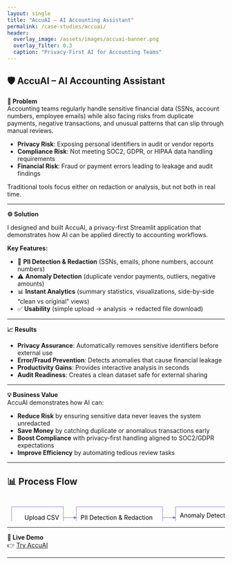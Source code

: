 ```yaml
---
layout: single
title: "AccuAI – AI Accounting Assistant"
permalink: /case-studies/accuai/
header:
  overlay_image: /assets/images/accuai-banner.png
  overlay_filter: 0.3
  caption: "Privacy-First AI for Accounting Teams"
---
```


## 🛡️ AccuAI – AI Accounting Assistant  
**📌 Problem**  
Accounting teams regularly handle sensitive financial data (SSNs, account numbers, employee emails) while also facing risks from duplicate payments, negative transactions, and unusual patterns that can slip through manual reviews.  

- **Privacy Risk**: Exposing personal identifiers in audit or vendor reports  
- **Compliance Risk**: Not meeting SOC2, GDPR, or HIPAA data handling requirements  
- **Financial Risk**: Fraud or payment errors leading to leakage and audit findings  

Traditional tools focus either on redaction or analysis, but not both in real time.  

---

**⚙️ Solution** 

I designed and built AccuAI, a privacy-first Streamlit application that demonstrates how AI can be applied directly to accounting workflows.  

**Key Features:**  
- 🔐 **PII Detection & Redaction** (SSNs, emails, phone numbers, account numbers)  
- ⚠️ **Anomaly Detection** (duplicate vendor payments, outliers, negative amounts)  
- 📊 **Instant Analytics** (summary statistics, visualizations, side-by-side “clean vs original” views)  
- ✅ **Usability** (simple upload → analysis → redacted file download)  

---

**📈 Results**  
- **Privacy Assurance**: Automatically removes sensitive identifiers before external use  
- **Error/Fraud Prevention**: Detects anomalies that cause financial leakage  
- **Productivity Gains**: Provides interactive analysis in seconds  
- **Audit Readiness**: Creates a clean dataset safe for external sharing  

---

**💡 Business Value**  
AccuAI demonstrates how AI can:  

- **Reduce Risk** by ensuring sensitive data never leaves the system unredacted  
- **Save Money** by catching duplicate or anomalous transactions early  
- **Boost Compliance** with privacy-first handling aligned to SOC2/GDPR expectations  
- **Improve Efficiency** by automating tedious review tasks  

---

## 📊 Process Flow  
 <svg width="850" height="90" xmlns="http://www.w3.org/2000/svg">
  <rect x="10" y="20" width="120" height="50" fill="white" stroke="#9370DB"/>
  <text x="40" y="50" font-size="14" fill="black">Upload CSV</text>
  <line x1="130" y1="45" x2="160" y2="45" stroke="#9370DB" marker-end="url(#arrow)"/>

  <rect x="160" y="20" width="200" height="50" fill="white" stroke="#9370DB"/>
  <text x="170" y="50" font-size="14" fill="black">PII Detection & Redaction</text>
  <line x1="360" y1="45" x2="390" y2="45" stroke="#9370DB" marker-end="url(#arrow)"/>

  <rect x="390" y="20" width="250" height="50" fill="white" stroke="#9370DB"/>
  <text x="400" y="45" font-size="14" fill="black">Anomaly Detection (Duplicates, Outliers, Negatives)</text>
  <line x1="640" y1="45" x2="670" y2="45" stroke="#9370DB" marker-end="url(#arrow)"/>

  <rect x="670" y="20" width="200" height="50" fill="white" stroke="#9370DB"/>
  <text x="680" y="50" font-size="14" fill="black">Analytics & Visualizations</text>
  <line x1="870" y1="45" x2="900" y2="45" stroke="#9370DB" marker-end="url(#arrow)"/>

  <rect x="900" y="20" width="180" height="50" fill="white" stroke="#9370DB"/>
  <text x="910" y="50" font-size="14" fill="black">Download Cleaned Data</text>

  <defs>
    <marker id="arrow" markerWidth="10" markerHeight="10" refX="6" refY="3" orient="auto">
      <path d="M0,0 L0,6 L9,3 z" fill="#9370DB"/>
    </marker>
  </defs>
</svg>


---

**🔗 Live Demo**  
👉 [Try AccuAI](https://ai-accounting-assistant-9sa7dkfi2llxvt8ng4shm7.streamlit.app/)  


---

